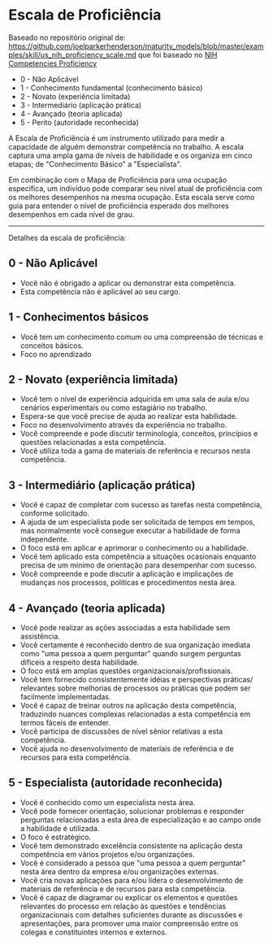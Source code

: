 # Escala de Proficiência

Baseado no repositório original de: https://github.com/joelparkerhenderson/maturity_models/blob/master/examples/skill/us_nih_proficiency_scale.md que foi baseado no [NIH Competencies Proficiency](https://hr.nih.gov/working-nih/competencies/competencies-proficiency-scale)

* 0 - Não Aplicável
* 1 - Conhecimento fundamental (conhecimento básico)
* 2 - Novato (experiência limitada)
* 3 - Intermediário (aplicação prática)
* 4 - Avançado (teoria aplicada)
* 5 - Perito (autoridade reconhecida)

A Escala de Proficiência é um instrumento utilizado para medir a capacidade de alguém demonstrar competência no trabalho. A escala captura uma ampla gama de níveis de habilidade e os organiza em cinco etapas; de "Conhecimento Básico" a "Especialista".

Em combinação com o Mapa de Proficiência para uma ocupação específica, um indivíduo pode comparar seu nível atual de proficiência com os melhores desempenhos na mesma ocupação. Esta escala serve como guia para entender o nível de proficiência esperado dos melhores desempenhos em cada nível de grau.

---

Detalhes da escala de proficiência:

## 0 - Não Aplicável

 * Você não é obrigado a aplicar ou demonstrar esta competência.
 * Esta competência não é aplicável ao seu cargo.

## 1 - Conhecimentos básicos

 * Você tem um conhecimento comum ou uma compreensão de técnicas e conceitos básicos.
 * Foco no aprendizado

## 2 - Novato (experiência limitada)

 * Você tem o nível de experiência adquirida em uma sala de aula e/ou cenários experimentais ou como estagiário no trabalho.
 * Espera-se que você precise de ajuda ao realizar esta habilidade.
 * Foco no desenvolvimento através da experiência no trabalho.
 * Você compreende e pode discutir terminologia, conceitos, princípios e questões relacionadas a esta competência.
 * Você utiliza toda a gama de materiais de referência e recursos nesta competência.

## 3 - Intermediário (aplicação prática)

 * Você é capaz de completar com sucesso as tarefas nesta competência, conforme solicitado.
 * A ajuda de um especialista pode ser solicitada de tempos em tempos, mas normalmente você consegue executar a habilidade de forma independente.
 * O foco está em aplicar e aprimorar o conhecimento ou a habilidade.
 * Você tem aplicado esta competência a situações ocasionais enquanto precisa de um mínimo de orientação para desempenhar com sucesso.
 * Você compreende e pode discutir a aplicação e implicações de mudanças nos processos, políticas e procedimentos nesta área.

## 4 - Avançado (teoria aplicada)

 * Você pode realizar as ações associadas a esta habilidade sem assistência.
 * Você certamente é reconhecido dentro de sua organização imediata como "uma pessoa a quem perguntar" quando surgem perguntas difíceis a respeito desta habilidade.
 * O foco está em amplas questões organizacionais/profissionais.
 * Você tem fornecido consistentemente idéias e perspectivas práticas/ relevantes sobre melhorias de processos ou práticas que podem ser facilmente implementadas.
 * Você é capaz de treinar outros na aplicação desta competência, traduzindo nuances complexas relacionadas a esta competência em termos fáceis de entender.
 * Você participa de discussões de nível sênior relativas a esta competência.
 * Você ajuda no desenvolvimento de materiais de referência e de recursos para esta competência.

## 5 - Especialista (autoridade reconhecida)

 * Você é conhecido como um especialista nesta área.
 * Você pode fornecer orientação, solucionar problemas e responder perguntas relacionadas a esta área de especialização e ao campo onde a habilidade é utilizada.
 * O foco é estratégico.
 * Você tem demonstrado excelência consistente na aplicação desta competência em vários projetos e/ou organizações.
 * Você é considerado a pessoa que "uma pessoa a quem perguntar" nesta área dentro da empresa e/ou organizações externas.
 * Você cria novas aplicações para e/ou lidera o desenvolvimento de materiais de referência e de recursos para esta competência.
 * Você é capaz de diagramar ou explicar os elementos e questões relevantes do processo em relação às questões e tendências organizacionais com detalhes suficientes durante as discussões e apresentações, para promover uma maior compreensão entre os colegas e constituintes internos e externos.

